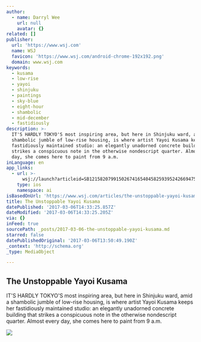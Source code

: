 ```yaml
---
author:
  - name: Darryl Wee
    url: null
    avatar: {}
related: []
publisher:
  url: 'https://www.wsj.com'
  name: WSJ
  favicon: 'https://www.wsj.com/android-chrome-192x192.png'
  domain: www.wsj.com
keywords:
  - kusama
  - low-rise
  - yayoi
  - shinjuku
  - paintings
  - sky-blue
  - eight-hour
  - shambolic
  - mid-december
  - fastidiously
description: >-
  IT'S HARDLY TOKYO'S most inspiring area, but here in Shinjuku ward, amid a
  shambolic jumble of low-rise housing, is where artist Yayoi Kusama keeps her
  fastidiously maintained studio: an elegantly unadorned concrete building that
  strikes a conspicuous note in the otherwise nondescript quarter. Almost every
  day, she comes here to paint from 9 a.m.
inLanguage: en
app_links:
  - url: >-
      wsj://launch?articleid=SB12158207991502674165404582593952426694754&headline=The%20unstoppable%20Yayoi%20Kusama&weburl=http://www.wsj.com/articles/SB12158207991502674165404582593952426694754
    type: ios
    namespace: ai
isBasedOnUrl: 'https://www.wsj.com/articles/the-unstoppable-yayoi-kusama-1486394644'
title: The Unstoppable Yayoi Kusama
datePublished: '2017-03-06T14:33:25.857Z'
dateModified: '2017-03-06T14:33:25.205Z'
via: {}
inFeed: true
sourcePath: _posts/2017-03-06-the-unstoppable-yayoi-kusama.md
starred: false
datePublishedOriginal: '2017-03-06T13:50:49.190Z'
_context: 'http://schema.org'
_type: MediaObject

---
```

<article style=""><h1>The Unstoppable Yayoi Kusama</h1><p>IT'S HARDLY TOKYO'S most inspiring area, but here in Shinjuku ward, amid a shambolic jumble of low-rise housing, is where artist Yayoi Kusama keeps her fastidiously maintained studio: an elegantly unadorned concrete building that strikes a conspicuous note in the otherwise nondescript quarter. Almost every day, she comes here to paint from 9 a.m.</p><img src="https://si.wsj.net/public/resources/images/BN-RX043_0317A__G_20170131170011.jpg" /></article>